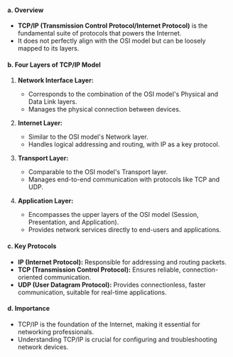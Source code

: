 #### a. Overview

- **TCP/IP (Transmission Control Protocol/Internet Protocol)** is the fundamental suite of protocols that powers the Internet.
- It does not perfectly align with the OSI model but can be loosely mapped to its layers.

#### b. Four Layers of TCP/IP Model

1. **Network Interface Layer:**
    
    - Corresponds to the combination of the OSI model's Physical and Data Link layers.
    - Manages the physical connection between devices.
2. **Internet Layer:**
    
    - Similar to the OSI model's Network layer.
    - Handles logical addressing and routing, with IP as a key protocol.
3. **Transport Layer:**
    
    - Comparable to the OSI model's Transport layer.
    - Manages end-to-end communication with protocols like TCP and UDP.
4. **Application Layer:**
    
    - Encompasses the upper layers of the OSI model (Session, Presentation, and Application).
    - Provides network services directly to end-users and applications.

#### c. Key Protocols

- **IP (Internet Protocol):** Responsible for addressing and routing packets.
- **TCP (Transmission Control Protocol):** Ensures reliable, connection-oriented communication.
- **UDP (User Datagram Protocol):** Provides connectionless, faster communication, suitable for real-time applications.

#### d. Importance

- TCP/IP is the foundation of the Internet, making it essential for networking professionals.
- Understanding TCP/IP is crucial for configuring and troubleshooting network devices.